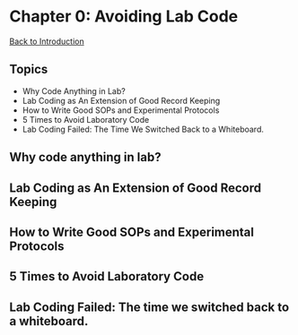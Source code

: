 # Chapter 0: Avoiding Lab Code
[Back to Introduction](https://github.com/jawolfe97/How_To_Write_Mediorcre_Lab_Code/tree/main)
## Topics
* Why Code Anything in Lab?
* Lab Coding as An Extension of Good Record Keeping
* How to Write Good SOPs and Experimental Protocols
* 5 Times to Avoid Laboratory Code
* Lab Coding Failed: The Time We Switched Back to a Whiteboard.
  
## Why code anything in lab?

## Lab Coding as An Extension of Good Record Keeping

## How to Write Good SOPs and Experimental Protocols

## 5 Times to Avoid Laboratory Code

## Lab Coding Failed: The time we switched back to a whiteboard.

